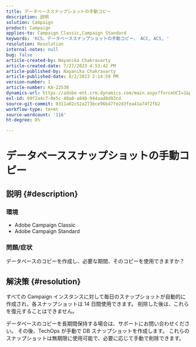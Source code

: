 ```yaml
---
title: データベーススナップショットの手動コピー
description: 説明
solution: Campaign
product: Campaign
applies-to: Campaign Classic,Campaign Standard
keywords: 'KCS，データベーススナップショットの手動コピー， ACC, ACS, '
resolution: Resolution
internal-notes: null
bug: false
article-created-by: Nayanika Chakravarty
article-created-date: 7/27/2023 4:53:42 PM
article-published-by: Nayanika Chakravarty
article-published-date: 8/2/2023 2:14:59 PM
version-number: 1
article-number: KA-22530
dynamics-url: https://adobe-ent.crm.dynamics.com/main.aspx?forceUCI=1&pagetype=entityrecord&etn=knowledgearticle&id=d7f6e322-9e2c-ee11-bdf4-6045bd006149
exl-id: 99f2a4c7-0e5c-40a0-a840-944aad8d93cd
source-git-commit: 0311a02c52a273bce96b47fe2d3fea41a74f2fb2
workflow-type: tm+mt
source-wordcount: '116'
ht-degree: 8%

---
```


# データベーススナップショットの手動コピー

## 説明 {#description}


### 環境

- Adobe Campaign Classic
- Adobe Campaign Standard


### 問題/症状

データベースのコピーを作成し、必要な期間、そのコピーを使用できますか？


## 解決策 {#resolution}


すべての Campaign インスタンスに対して毎日のスナップショットが自動的に作成され、各スナップショットは 14 日間使用できます。 削除した後は、これらを復元することはできません。

データベースのコピーを長期間保持する場合は、サポートにお問い合わせください。 その後、TechOps が手動で DB スナップショットを作成します。 これらのスナップショットは無期限に使用可能で、必要に応じて手動で削除できます。
